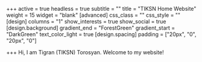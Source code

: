 +++
active = true
headless = true
subtitle = ""
title = "TIKSN Home Website"
weight = 15
widget = "blank"
[advanced]
css_class = ""
css_style = ""
[design]
columns = "1"
show_interests = true
show_social = true
[design.background]
gradient_end = "ForestGreen"
gradient_start = "DarkGreen"
text_color_light = true
[design.spacing]
padding = ["20px", "0", "20px", "0"]

+++
Hi, I am Tigran (TIKSN) Torosyan. Welcome to my website!